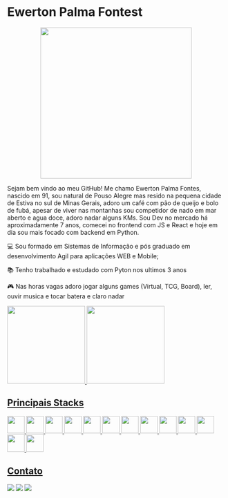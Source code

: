 <h1 align="left">Ewerton Palma Fontest</h1>

<p align="center">
  <img src="https://media1.tenor.com/m/0Akz_GWDQyQAAAAC/star-wars-hello-there.gif" width="350">
</p>

Sejam bem vindo ao meu GitHub!
Me chamo Ewerton Palma Fontes, nascido em 91, sou natural de Pouso Alegre mas resido na pequena cidade de Estiva no sul de Minas Gerais, adoro um café com pão de queijo e bolo de fubá, apesar de viver nas montanhas sou competidor de nado em mar aberto e agua doce, adoro nadar alguns KMs.
Sou Dev no mercado há aproximadamente 7 anos, comecei no frontend com JS e React e hoje em dia sou mais focado com backend em Python.

<div display="inline-block">
 <p align="left">💻 Sou formado em Sistemas de Informação e pós graduado em desenvolvimento Agil para aplicações WEB e Mobile;</p>
 <p align="left">📚 Tenho trabalhado e estudado com Pyton nos ultimos 3 anos</p>
 <p align="left">🎮 Nas horas vagas adoro jogar alguns games (Virtual, TCG, Board), ler, ouvir musica e tocar batera e claro nadar</p>
</div>

<div>
<a href="https://github.com/EwertonFontes">
<img loading="lazy" height="180em" src="https://github-readme-stats.vercel.app/api/top-langs/?username=EwertonFontes&layout=compact&langs_count=7&theme=dracula"/>
<img loading="lazy" height="180em" src="https://github-readme-stats.vercel.app/api?username=EwertonFontes&show_icons=true&theme=dracula&include_all_commits=true&count_private=true"/>
</div>
          
## Principais Stacks
<img src="https://cdn.jsdelivr.net/gh/devicons/devicon@latest/icons/python/python-original-wordmark.svg" width="40" height="40" /> <img src="https://cdn.jsdelivr.net/gh/devicons/devicon@latest/icons/nodejs/nodejs-original-wordmark.svg" width="40" height="40" /> <img src="https://cdn.jsdelivr.net/gh/devicons/devicon@latest/icons/php/php-original.svg" width="40" height="40" /> <img src="https://cdn.jsdelivr.net/gh/devicons/devicon@latest/icons/react/react-original-wordmark.svg" width="40" height="40" /> <img src="https://cdn.jsdelivr.net/gh/devicons/devicon@latest/icons/html5/html5-original.svg" width="40" height="40" /> <img src="https://cdn.jsdelivr.net/gh/devicons/devicon@latest/icons/css3/css3-original.svg" width="40" height="40" /> <img src="https://cdn.jsdelivr.net/gh/devicons/devicon@latest/icons/javascript/javascript-original.svg" width="40" height="40" /> <img src="https://cdn.jsdelivr.net/gh/devicons/devicon@latest/icons/pytest/pytest-original-wordmark.svg" width="40" height="40" /> <img src="https://cdn.jsdelivr.net/gh/devicons/devicon@latest/icons/mysql/mysql-original-wordmark.svg" width="40" height="40" /> <img src="https://cdn.jsdelivr.net/gh/devicons/devicon@latest/icons/dynamodb/dynamodb-original.svg" width="40" height="40" /> <img src="https://cdn.jsdelivr.net/gh/devicons/devicon@latest/icons/git/git-original.svg" width="40" height="40" /> <img src="https://cdn.jsdelivr.net/gh/devicons/devicon@latest/icons/docker/docker-original-wordmark.svg" width="40" height="40" /> <img src="https://cdn.jsdelivr.net/gh/devicons/devicon@latest/icons/amazonwebservices/amazonwebservices-original-wordmark.svg" width="40" height="40" />

## Contato
<div>
<a href="https://instagram.com/ewertonp.fontes" target="_blank"><img loading="lazy" src="https://img.shields.io/badge/-Instagram-%23E4405F?style=for-the-badge&logo=instagram&logoColor=white" target="_blank"></a>
<a href = "mailto:ewerton.p.fontes@gmail.com"><img loading="lazy" src="https://img.shields.io/badge/Gmail-D14836?style=for-the-badge&logo=gmail&logoColor=white" target="_blank"></a>
<a href="https://www.linkedin.com/in/ewerton-palma-fontes-03115759" target="_blank"><img loading="lazy" src="https://img.shields.io/badge/-LinkedIn-%230077B5?style=for-the-badge&logo=linkedin&logoColor=white" target="_blank"></a>   
</div>
          
